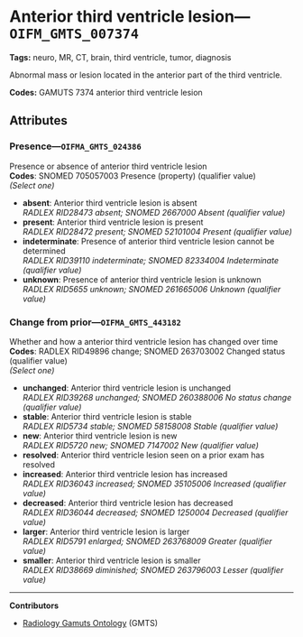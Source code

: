 # Anterior third ventricle lesion—`OIFM_GMTS_007374`

**Tags:** neuro, MR, CT, brain, third ventricle, tumor, diagnosis

Abnormal mass or lesion located in the anterior part of the third ventricle.

**Codes:** GAMUTS 7374 anterior third ventricle lesion

## Attributes

### Presence—`OIFMA_GMTS_024386`

Presence or absence of anterior third ventricle lesion  
**Codes**: SNOMED 705057003 Presence (property) (qualifier value)  
*(Select one)*

- **absent**: Anterior third ventricle lesion is absent  
_RADLEX RID28473 absent; SNOMED 2667000 Absent (qualifier value)_
- **present**: Anterior third ventricle lesion is present  
_RADLEX RID28472 present; SNOMED 52101004 Present (qualifier value)_
- **indeterminate**: Presence of anterior third ventricle lesion cannot be determined  
_RADLEX RID39110 indeterminate; SNOMED 82334004 Indeterminate (qualifier value)_
- **unknown**: Presence of anterior third ventricle lesion is unknown  
_RADLEX RID5655 unknown; SNOMED 261665006 Unknown (qualifier value)_

### Change from prior—`OIFMA_GMTS_443182`

Whether and how a anterior third ventricle lesion has changed over time  
**Codes**: RADLEX RID49896 change; SNOMED 263703002 Changed status (qualifier value)  
*(Select one)*

- **unchanged**: Anterior third ventricle lesion is unchanged  
_RADLEX RID39268 unchanged; SNOMED 260388006 No status change (qualifier value)_
- **stable**: Anterior third ventricle lesion is stable  
_RADLEX RID5734 stable; SNOMED 58158008 Stable (qualifier value)_
- **new**: Anterior third ventricle lesion is new  
_RADLEX RID5720 new; SNOMED 7147002 New (qualifier value)_
- **resolved**: Anterior third ventricle lesion seen on a prior exam has resolved  
- **increased**: Anterior third ventricle lesion has increased  
_RADLEX RID36043 increased; SNOMED 35105006 Increased (qualifier value)_
- **decreased**: Anterior third ventricle lesion has decreased  
_RADLEX RID36044 decreased; SNOMED 1250004 Decreased (qualifier value)_
- **larger**: Anterior third ventricle lesion is larger  
_RADLEX RID5791 enlarged; SNOMED 263768009 Greater (qualifier value)_
- **smaller**: Anterior third ventricle lesion is smaller  
_RADLEX RID38669 diminished; SNOMED 263796003 Lesser (qualifier value)_

---

**Contributors**

- [Radiology Gamuts Ontology](https://gamuts.net/) (GMTS)